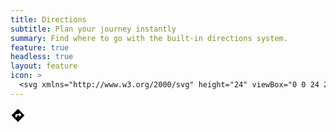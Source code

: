 ```yaml
---
title: Directions
subtitle: Plan your journey instantly
summary: Find where to go with the built-in directions system.
feature: true
headless: true
layout: feature
icon: >
  <svg xmlns="http://www.w3.org/2000/svg" height="24" viewBox="0 0 24 24" width="24" class="fill-current"><path d="M22.41 12L12 1.59 1.59 11.99 12 22.41 22.41 12zM14 14.5V12h-4v3H8v-5h6V7.5l3.5 3.5-3.5 3.5z"/></svg>
---
```

<svg xmlns="http://www.w3.org/2000/svg" height="24" viewBox="0 0 24 24" width="24" class="fill-current"><path d="M22.41 12L12 1.59 1.59 11.99 12 22.41 22.41 12zM14 14.5V12h-4v3H8v-5h6V7.5l3.5 3.5-3.5 3.5z"/></svg>
